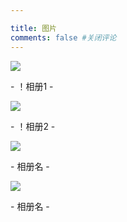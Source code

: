 ```yaml
---

title: 图片
comments: false #关闭评论
---
```


<div class="gallery-page">
	<div class="gallery-list">
		<div class="gallery-column">
			<div class="gallery-item">
				<a href="/photo01"><img src="https://gitee.com/imagess/hexo-imags/raw/master/dhxy.png">
				</a>
				<p>- ！相册1 -</p>
			</div>
			<div class="gallery-item">
				<a href="https://wuhaidong.vercel.app/gallery/photo01"><img src="https://gitee.com/imagess/hexo-imags/raw/master/dhxy.png">
				</a>
				<p>- ！相册2 -</p>
			</div>
		</div>
		<div class="gallery-column">
			<div class="gallery-item">
				<a href="sample"><img src="https://gitee.com/imagess/hexo-imags/raw/master/dhxy.png">
				</a>
				<p>- 相册名 -</p>
			</div>
		</div>
		<div class="gallery-column">
			<div class="gallery-item">
				<a href="sample"><img src="https://gitee.com/imagess/hexo-imags/raw/master/dhxy.png">
				</a>
				<p>- 相册名 -</p>
			</div>
			</div>
		</div>
	</div>

</div>
